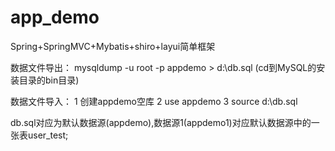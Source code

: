 # app_demo
Spring+SpringMVC+Mybatis+shiro+layui简单框架

数据文件导出：
mysqldump -u root -p appdemo > d:\db.sql (cd到MySQL的安装目录的bin目录)

数据文件导入：
1 创建appdemo空库
2 use appdemo
3 source d:\db.sql

db.sql对应为默认数据源(appdemo),数据源1(appdemo1)对应默认数据源中的一张表user_test;

